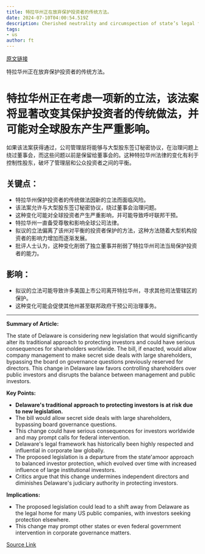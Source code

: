 ```yaml
---
title: 特拉华州正在放弃保护投资者的传统方法。
date: 2024-07-10T04:00:54.519Z
description: Cherished neutrality and circumspection of state’s legal framework will be sacrificed if new legislation is enacted
tags: 
- us
author: ft
---
```


[原文链接](https://ft.com/content/727c3850-335b-4a30-b59b-399e611aec07)

特拉华州正在放弃保护投资者的传统方法。

# 特拉华州正在考虑一项新的立法，该法案将显著改变其保护投资者的传统做法，并可能对全球股东产生严重影响。

如果该法案获得通过，公司管理层将能够与大型股东签订秘密协议，在治理问题上绕过董事会，而这些问题以前是保留给董事会的。这种特拉华州法律的变化有利于控制性股东，破坏了管理层和公众投资者之间的平衡。

## 关键点：
- 特拉华州保护投资者的传统做法因新的立法而面临风险。
- 该法案允许与大型股东签订秘密协议，绕过董事会治理问题。
- 这种变化可能对全球投资者产生严重影响，并可能导致呼吁联邦干预。
- 特拉华州一直备受尊敬和影响全球公司法律。
- 拟议的立法偏离了该州对平衡的投资者保护的方法，这种方法随着大型机构投资者的影响力增加而逐渐发展。
- 批评人士认为，这种变化削弱了独立董事并削弱了特拉华州司法当局保护投资者的能力。

## 影响：
- 拟议的立法可能导致许多美国上市公司离开特拉华州，寻求其他司法管辖区的保护。
- 这种变化可能会促使其他州甚至联邦政府干预公司治理事务。

---

 **Summary of Article:**

The state of Delaware is considering new legislation that would significantly alter its traditional approach to protecting investors and could have serious consequences for shareholders worldwide. The bill, if enacted, would allow company management to make secret side deals with large shareholders, bypassing the board on governance questions previously reserved for directors. This change in Delaware law favors controlling shareholders over public investors and disrupts the balance between management and public investors.

**Key Points:**
- **Delaware's traditional approach to protecting investors is at risk due to new legislation.**
- The bill would allow secret side deals with large shareholders, bypassing board governance questions.
- This change could have serious consequences for investors worldwide and may prompt calls for federal intervention.
- Delaware's legal framework has historically been highly respected and influential in corporate law globally.
- The proposed legislation is a departure from the state'amoor approach to balanced investor protection, which evolved over time with increased influence of large institutional investors.
- Critics argue that this change undermines independent directors and diminishes Delaware's judiciary authority in protecting investors.

**Implications:**
- The proposed legislation could lead to a shift away from Delaware as the legal home for many US public companies, with investors seeking protection elsewhere.
- This change may prompt other states or even federal government intervention in corporate governance matters.

[Source Link](https://ft.com/content/727c3850-335b-4a30-b59b-399e611aec07)


